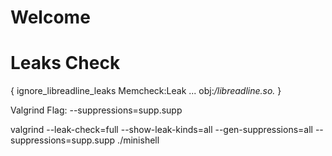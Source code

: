 # Welcome

# Leaks Check
{
    ignore_libreadline_leaks
    Memcheck:Leak
    ...
    obj:*/libreadline.so.*
}

Valgrind Flag: --suppressions=supp.supp

valgrind --leak-check=full --show-leak-kinds=all --gen-suppressions=all --suppressions=supp.supp ./minishell